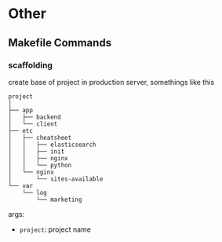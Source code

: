 # Other

## Makefile Commands

### scaffolding

create base of project in production server, somethings like this

```
project
│
├── app
│   ├── backend
│   └── client
├── etc
│   ├── cheatsheet
│   │   ├── elasticsearch
│   │   ├── init
│   │   ├── nginx
│   │   └── python
│   └── nginx
│       └── sites-available
└── var
    └── log
        └── marketing
```

args:

- `project`: project name
